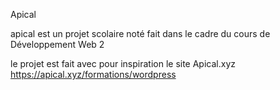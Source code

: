 Apical

apical est un projet scolaire noté fait dans le cadre du cours de Développement Web 2 

le projet est fait avec pour inspiration le site Apical.xyz 
https://apical.xyz/formations/wordpress  
